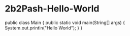 # 2b2Pash-Hello-World

public class Main
{
	public static void main(String[] args) {
		System.out.println("Hello World");
	}
}
